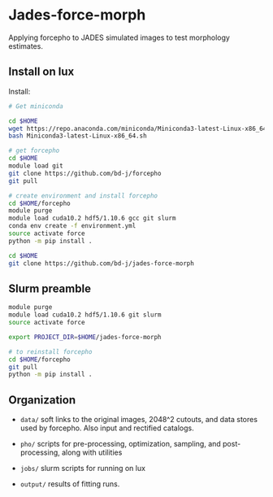 Jades-force-morph
======

Applying forcepho to JADES simulated images to test morphology estimates.


Install on lux
--------------------


Install:

```sh
# Get miniconda

cd $HOME
wget https://repo.anaconda.com/miniconda/Miniconda3-latest-Linux-x86_64.sh
bash Miniconda3-latest-Linux-x86_64.sh

# get forcepho
cd $HOME
module load git
git clone https://github.com/bd-j/forcepho
git pull

# create environment and install forcepho
cd $HOME/forcepho
module purge
module load cuda10.2 hdf5/1.10.6 gcc git slurm
conda env create -f environment.yml
source activate force
python -m pip install .

cd $HOME
git clone https://github.com/bd-j/jades-force-morph
```

Slurm preamble
--------------

```sh
module purge
module load cuda10.2 hdf5/1.10.6 git slurm
source activate force

export PROJECT_DIR=$HOME/jades-force-morph

# to reinstall forcepho
cd $HOME/forcepho
git pull
python -m pip install .
```


Organization
------------

* `data/` soft links to the original images, 2048^2 cutouts, and data stores used by forcepho.  Also input and rectified catalogs.

* `pho/` scripts for pre-processing, optimization, sampling, and post-processing, along with utilities

* `jobs/` slurm scripts for running on lux

* `output/` results of fitting runs.
